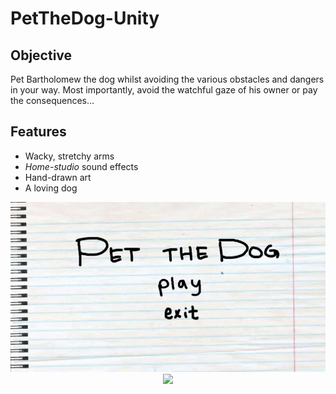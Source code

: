 # PetTheDog-Unity

## Objective
Pet Bartholomew the dog whilst avoiding the various obstacles and dangers in your way. Most importantly, avoid the watchful gaze of his owner or pay the consequences...

## Features
* Wacky, stretchy arms
* *Home-studio* sound effects
* Hand-drawn art
* A loving dog
<p align="center">
  <img src="/Images/titlescreen.gif"; width="800px"; height="auto";/>
  <img src="/Images/extend.gif"; width="800px"; height="auto";/>
</p>

